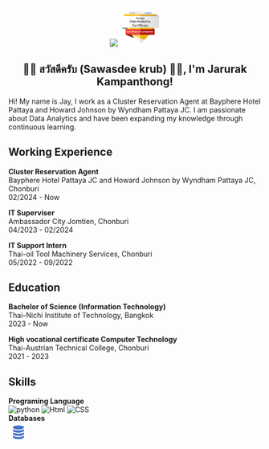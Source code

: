 <div align = "center">
<img src = "profile.jpg" height = "250">
<img src = "Google Data Analyst Badge.png" height = "80">
<h2>🙏🏻 สวัสดีครับ (Sawasdee krub) 🙏🏻, I'm Jarurak Kampanthong! </h2>
</div>
Hi! My name is Jay, I work as a Cluster Reservation Agent at Bayphere Hotel Pattaya and Howard Johnson by Wyndham Pattaya JC. I am passionate about Data Analytics and have been expanding my knowledge through continuous learning.

## Working Experience
**Cluster Reservation Agent**  
Bayphere Hotel Pattaya JC and Howard Johnson by Wyndham Pattaya JC, Chonburi  
02/2024 - Now 

**IT Superviser**  
Ambassador City Jomtien, Chonburi  
04/2023 - 02/2024  

**IT Support Intern**  
Thai-oil Tool Machinery Services, Chonburi  
05/2022 - 09/2022  

## Education
**Bachelor of Science (Information Technology)**  
Thai-Nichi Institute of Technology, Bangkok  
2023 - Now

**High vocational certificate Computer Technology**  
Thai-Austrian Technical College, Chonburi  
2021 - 2023

## Skills
**Programing Language**  
<img src="https://raw.githubusercontent.com/bablubambal/All_logo_and_pictures/1ac69ce5fbc389725f16f989fa53c62d6e1b4883/programming%20languages/python.svg" alt="python" height="50" width="50" /> 
<img src="https://raw.githubusercontent.com/bablubambal/All_logo_and_pictures/1ac69ce5fbc389725f16f989fa53c62d6e1b4883/social%20icons/html5.svg" alt="Html" height="50" width="50" />
<img src="https://raw.githubusercontent.com/bablubambal/All_logo_and_pictures/1ac69ce5fbc389725f16f989fa53c62d6e1b4883/social%20icons/css3.svg" alt="CSS" height="50" width="50" />  
**Databases**    
<img title="SQL" alt="SQL" width="40px" src="https://raw.githubusercontent.com/github/explore/master/topics/sql/sql.png">
